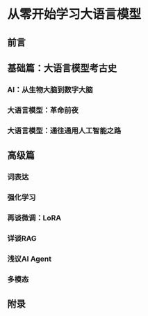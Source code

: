 # 从零开始学习大语言模型

## 前言

## 基础篇：大语言模型考古史

### AI：从生物大脑到数字大脑

### 大语言模型：革命前夜

### 大语言模型：通往通用人工智能之路

## 高级篇

### 词表达

### 强化学习

### 再谈微调：LoRA

### 详谈RAG

### 浅议AI Agent

### 多模态

## 附录

